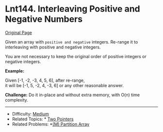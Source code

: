 # Lnt144. Interleaving Positive and Negative Numbers  
[Original Page](https://www.lintcode.com/problem/interleaving-positive-and-negative-numbers/description)

Given an array with `positive and negative` integers. Re-range it to interleaving with positive and negative integers.

You are not necessary to keep the original order of positive integers or negative integers.
   
**Example:**

Given [-1, -2, -3, 4, 5, 6], after re-range,   
it will be [-1, 5, -2, 4, -3, 6] or any other reasonable answer.   
   
**Challenge:**
Do it in-place and without extra memory, with O(n) time complexity.

---

* Difficulty: [Medium](https://leetcode.com/problemset/all/?difficulty=Medium)
* Related Topics: * [Two Pointers](https://leetcode.com/tag/two-pointers/) 
* Related Problems: *[(M) Partition Array](https://www.lintcode.com/problem/partition-array/description)
